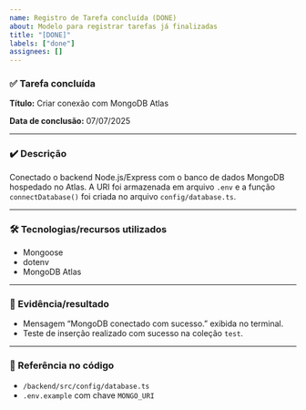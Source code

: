 ```yaml
---
name: Registro de Tarefa concluída (DONE)
about: Modelo para registrar tarefas já finalizadas
title: "[DONE]"
labels: ["done"]
assignees: []
---
```


### ✅ Tarefa concluída

**Título:** Criar conexão com MongoDB Atlas

**Data de conclusão:** 07/07/2025

---

### ✔️ Descrição

Conectado o backend Node.js/Express com o banco de dados MongoDB hospedado no Atlas. A URI foi armazenada em arquivo `.env` e a função `connectDatabase()` foi criada no arquivo `config/database.ts`.

---

### 🛠️ Tecnologias/recursos utilizados

- Mongoose
- dotenv
- MongoDB Atlas

---

### 📄 Evidência/resultado

- Mensagem “MongoDB conectado com sucesso.” exibida no terminal.
- Teste de inserção realizado com sucesso na coleção `test`.

---

### 🔗 Referência no código
- `/backend/src/config/database.ts`
- `.env.example` com chave `MONGO_URI`

